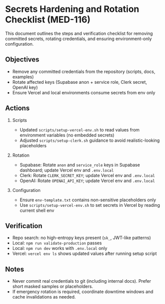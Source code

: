 # Secrets Hardening and Rotation Checklist (MED-116)

This document outlines the steps and verification checklist for removing committed secrets, rotating credentials, and ensuring environment-only configuration.

## Objectives

- Remove any committed credentials from the repository (scripts, docs, examples)
- Rotate affected keys (Supabase anon + service role, Clerk secret, OpenAI key)
- Ensure Vercel and local environments consume secrets from env only

## Actions

1. Scripts
   - Updated `scripts/setup-vercel-env.sh` to read values from environment variables (no embedded secrets)
   - Adjusted `scripts/setup-clerk.sh` guidance to avoid realistic-looking placeholders

2. Rotation
   - Supabase: Rotate `anon` and `service_role` keys in Supabase dashboard; update Vercel env and `.env.local`
   - Clerk: Rotate `CLERK_SECRET_KEY`; update Vercel env and `.env.local`
   - OpenAI: Rotate `OPENAI_API_KEY`; update Vercel env and `.env.local`

3. Configuration
   - Ensure `env-template.txt` contains non-sensitive placeholders only
   - Use `scripts/setup-vercel-env.sh` to set secrets in Vercel by reading current shell env

## Verification

- Repo search: no high-entropy keys present (`sk_`, JWT-like patterns)
- Local: `npm run validate-production` passes
- Local: `npm run dev` works with `.env.local` only
- Vercel: `vercel env ls` shows updated values after running setup script

## Notes

- Never commit real credentials to git (including internal docs). Prefer short masked samples or placeholders.
- If emergency rotation is required, coordinate downtime windows and cache invalidations as needed.

